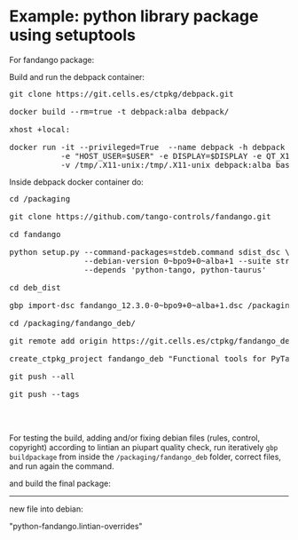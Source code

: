 Example: python library package using setuptools
=========================================


For fandango package:

Build and run the debpack container:
<pre>
git clone https://git.cells.es/ctpkg/debpack.git

docker build --rm=true -t debpack:alba debpack/

xhost +local:

docker run -it --privileged=True  --name debpack -h debpack \
           -e "HOST_USER=$USER" -e DISPLAY=$DISPLAY -e QT_X11_NO_MITSHM=1 \
           -v /tmp/.X11-unix:/tmp/.X11-unix debpack:alba bash
</pre>


Inside debpack docker container do:
<pre>
cd /packaging

git clone https://github.com/tango-controls/fandango.git

cd fandango

python setup.py --command-packages=stdeb.command sdist_dsc \
                --debian-version 0~bpo9+0~alba+1 --suite stretch-backports \
                --depends 'python-tango, python-taurus'

cd deb_dist

gbp import-dsc fandango_12.3.0-0~bpo9+0~alba+1.dsc /packaging/fandango_deb --pristine-tar

cd /packaging/fandango_deb/

git remote add origin https://git.cells.es/ctpkg/fandango_deb.git

create_ctpkg_project fandango_deb "Functional tools for PyTango / Tango Control System" "lib, python, ALL, mrosanes" 

git push --all

git push --tags



</pre>


For testing the build, adding and/or fixing debian files (rules, control, copyright) according to lintian an piupart quality check, 
run iteratively `gbp buildpackage` from inside the `/packaging/fandango_deb` folder, correct files, and run again the command.




and build the final package:



----------



new file into debian:

"python-fandango.lintian-overrides"

